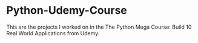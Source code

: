 # Python-Udemy-Course
This are the projects I worked on in the The Python Mega Course: Build 10 Real World Applications from Udemy.
